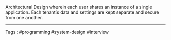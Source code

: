 Architectural Design wherein each user shares an instance of a single application. Each tenant’s data and settings are kept separate and secure from one another.
___
Tags : #programming #system-design #interview